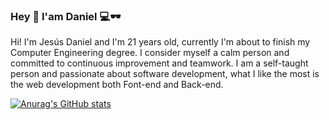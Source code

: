 ### Hey 👋 I'am Daniel 💻🕶️
Hi! I'm Jesús Daniel and I'm 21 years old, currently I'm about to finish my Computer Engineering degree. I consider myself a calm person and committed to continuous improvement and teamwork. I am a self-taught person and passionate about software development, what I like the most is the web development both Font-end and Back-end.<br>

[![Anurag's GitHub stats](https://github-readme-stats.vercel.app/api?username=JDanielOrdonez)](https://github.com/JDanielOrdonez/github-readme-stats)









<!--
**JDanielOrdonez/JDanielOrdonez** is a ✨ _special_ ✨ repository because its `README.md` (this file) appears on your GitHub profile.

Here are some ideas to get you started:

- 🔭 I’m currently working on ...
- 🌱 I’m currently learning ...
- 👯 I’m looking to collaborate on ...
- 🤔 I’m looking for help with ...
- 💬 Ask me about ...
- 📫 How to reach me: ...
- 😄 Pronouns: ...
- ⚡ Fun fact: ...
-->
<!--![MySQL](https://img.shields.io/badge/MySQL-005C84?style=for-the-badge&logo=mysql&logoColor=white)![Microsoft SQL Server](https://img.shields.io/badge/Microsoft%20SQL%20Server-CC2927?style=for-the-badge&logo=microsoft%20sql%20server&logoColor=white)![Adobe XD](https://img.shields.io/badge/Adobe%20XD-470137?style=for-the-badge&logo=Adobe%20XD&logoColor=#FF61F6)![Bootstrap](https://img.shields.io/badge/Bootstrap-563D7C?style=for-the-badge&logo=bootstrap&logoColor=white)![Sass](https://img.shields.io/badge/Sass-CC6699?style=for-the-badge&logo=sass&logoColor=white)![C#](https://img.shields.io/badge/C%23-239120?style=for-the-badge&logo=c-sharp&logoColor=white)![CSS3](https://img.shields.io/badge/CSS3-1572B6?style=for-the-badge&logo=css3&logoColor=white)![HTML 5](https://img.shields.io/badge/HTML5-E34F26?style=for-the-badge&logo=html5&logoColor=white)![JavaScript](https://img.shields.io/badge/JavaScript-323330?style=for-the-badge&logo=javascript&logoColor=F7DF1E)![PHP](https://img.shields.io/badge/PHP-777BB4?style=for-the-badge&logo=php&logoColor=white)-->
